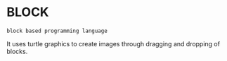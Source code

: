 
# BLOCK

    block based programming language

It uses turtle graphics to create images through
dragging and dropping of blocks.
